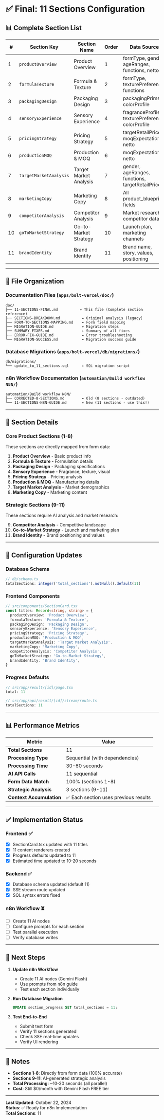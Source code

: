 # ✅ Final: 11 Sections Configuration

## 📊 Complete Section List

| #   | Section Key            | Section Name           | Order | Data Source                                       |
| --- | ---------------------- | ---------------------- | ----- | ------------------------------------------------- |
| 1   | `productOverview`      | Product Overview       | 1     | formType, gender, ageRanges, functions, netto     |
| 2   | `formulaTexture`       | Formula & Texture      | 2     | formType, texturePreference, functions            |
| 3   | `packagingDesign`      | Packaging Design       | 3     | packagingPrimer, colorProfile                     |
| 4   | `sensoryExperience`    | Sensory Experience     | 4     | fragranceProfile, texturePreference, colorProfile |
| 5   | `pricingStrategy`      | Pricing Strategy       | 5     | targetRetailPrice, moqExpectation, netto          |
| 6   | `productionMOQ`        | Production & MOQ       | 6     | moqExpectation, netto                             |
| 7   | `targetMarketAnalysis` | Target Market Analysis | 7     | gender, ageRanges, functions, targetRetailPrice   |
| 8   | `marketingCopy`        | Marketing Copy         | 8     | All product_blueprint fields                      |
| 9   | `competitorAnalysis`   | Competitor Analysis    | 9     | Market research, competitor data                  |
| 10  | `goToMarketStrategy`   | Go-to-Market Strategy  | 10    | Launch plan, marketing channels                   |
| 11  | `brandIdentity`        | Brand Identity         | 11    | Brand name, story, values, positioning            |

---

## 📁 File Organization

### **Documentation Files** (`apps/bolt-vercel/doc/`)

```
doc/
├── 11-SECTIONS-FINAL.md          ← This file (Complete section reference)
├── SECTIONS-BREAKDOWN.md          ← Original analysis (legacy)
├── FORM-TO-SECTIONS-MAPPING.md    ← Form field mapping
├── MIGRATION-GUIDE.md             ← Migration steps
├── SUMMARY-FIXES.md               ← Summary of all fixes
├── ERROR-FIX-GUIDE.md             ← Error troubleshooting
└── MIGRATION-SUCCESS.md           ← Migration success guide
```

### **Database Migrations** (`apps/bolt-vercel/db/migrations/`)

```
db/migrations/
└── update_to_11_sections.sql      ← SQL migration script
```

### **n8n Workflow Documentation** (`automation/Build workflow N8N/`)

```
automation/Build workflow N8N/
├── CORRECTED-8-SECTIONS.md        ← Old (8 sections - outdated)
└── 11-SECTIONS-N8N-GUIDE.md       ← New (11 sections - use this!)
```

---

## 🎯 Section Details

### **Core Product Sections** (1-8)

These sections are directly mapped from form data:

1. **Product Overview** - Basic product info
2. **Formula & Texture** - Formulation details
3. **Packaging Design** - Packaging specifications
4. **Sensory Experience** - Fragrance, texture, visual
5. **Pricing Strategy** - Pricing analysis
6. **Production & MOQ** - Manufacturing details
7. **Target Market Analysis** - Market demographics
8. **Marketing Copy** - Marketing content

### **Strategic Sections** (9-11)

These sections require AI analysis and market research:

9. **Competitor Analysis** - Competitive landscape
10. **Go-to-Market Strategy** - Launch and marketing plan
11. **Brand Identity** - Brand positioning and values

---

## 🔄 Configuration Updates

### **Database Schema**

```typescript
// db/schema.ts
totalSections: integer('total_sections').notNull().default(11)
```

### **Frontend Components**

```typescript
// src/components/SectionCard.tsx
const titles: Record<string, string> = {
  productOverview: 'Product Overview',
  formulaTexture: 'Formula & Texture',
  packagingDesign: 'Packaging Design',
  sensoryExperience: 'Sensory Experience',
  pricingStrategy: 'Pricing Strategy',
  productionMOQ: 'Production & MOQ',
  targetMarketAnalysis: 'Target Market Analysis',
  marketingCopy: 'Marketing Copy',
  competitorAnalysis: 'Competitor Analysis',
  goToMarketStrategy: 'Go-to-Market Strategy',
  brandIdentity: 'Brand Identity',
}
```

### **Progress Defaults**

```typescript
// src/app/result/[id]/page.tsx
total: 11

// src/app/api/result/[id]/stream/route.ts
totalSections: 11
```

---

## 📊 Performance Metrics

| Metric                   | Value                                 |
| ------------------------ | ------------------------------------- |
| **Total Sections**       | 11                                    |
| **Processing Type**      | Sequential (with dependencies)        |
| **Processing Time**      | 30-60 seconds                         |
| **AI API Calls**         | 11 sequential                         |
| **Form Data Match**      | 100% (sections 1-8)                   |
| **Strategic Analysis**   | 3 sections (9-11)                     |
| **Context Accumulation** | ✅ Each section uses previous results |

---

## ✅ Implementation Status

### **Frontend** ✅

- [x] SectionCard.tsx updated with 11 titles
- [x] 11 content renderers created
- [x] Progress defaults updated to 11
- [x] Estimated time updated to 10-20 seconds

### **Backend** ✅

- [x] Database schema updated (default 11)
- [x] SSE stream route updated
- [x] SQL syntax errors fixed

### **n8n Workflow** ⏳

- [ ] Create 11 AI nodes
- [ ] Configure prompts for each section
- [ ] Test parallel execution
- [ ] Verify database writes

---

## 🚀 Next Steps

1. **Update n8n Workflow**
   - Create 11 AI nodes (Gemini Flash)
   - Use prompts from n8n guide
   - Test each section individually

2. **Run Database Migration**

   ```sql
   UPDATE section_progress SET total_sections = 11;
   ```

3. **Test End-to-End**
   - Submit test form
   - Verify 11 sections generated
   - Check SSE real-time updates
   - Verify UI rendering

---

## 📝 Notes

- **Sections 1-8**: Directly from form data (100% accurate)
- **Sections 9-11**: AI-generated strategic analysis
- **Total Processing**: ~10-20 seconds (all parallel)
- **Cost**: Still $0/month with Gemini Flash FREE tier

---

**Last Updated**: October 22, 2024  
**Status**: ✅ Ready for n8n Implementation  
**Total Sections**: 11
